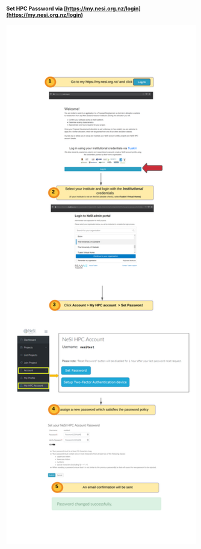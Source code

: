 #### Set HPC Password via [https://my.nesi.org.nz/login](https://my.nesi.org.nz/login)
<img src="./img/SetPassword.png" alt="drawing" width="950"/></p>